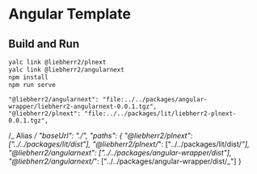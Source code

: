 # Angular Template

## Build and Run

```bash
yalc link @liebherr2/plnext
yalc link @liebherr2/angularnext
npm install
npm run serve
```

    "@liebherr2/angularnext": "file:../../packages/angular-wrapper/liebherr2-angularnext-0.0.1.tgz",
    "@liebherr2/plnext": "file:../../packages/lit/liebherr2-plnext-0.0.1.tgz",

/_ Alias _/
"baseUrl": "./",
"paths": {
"@liebherr2/plnext": ["../../packages/lit/dist"],
"@liebherr2/plnext/_": ["../../packages/lit/dist/_"],
"@liebherr2/angularnext": ["../../packages/angular-wrapper/dist"],
"@liebherr2/angularnext/_": ["../../packages/angular-wrapper/dist/_"]
}
